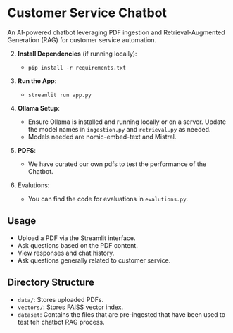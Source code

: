 # Customer Service Chatbot

An AI-powered chatbot leveraging PDF ingestion and Retrieval-Augmented Generation (RAG) for customer service automation.

2. **Install Dependencies** (if running locally):
   - `pip install -r requirements.txt`

3. **Run the App**:
   - `streamlit run app.py`

4. **Ollama Setup**:
   - Ensure Ollama is installed and running locally or on a server. Update the model names in `ingestion.py` and `retrieval.py` as needed.
   - Models needed are nomic-embed-text and Mistral.
5. **PDFS**:
   - We have curated our own pdfs to test the performance of the Chatbot.
6. Evalutions:
   - You can find the code for evaluations in `evalutions.py`.


## Usage
- Upload a PDF via the Streamlit interface.
- Ask questions based on the PDF content.
- View responses and chat history.
- Ask questions generally related to customer service.
  

## Directory Structure
- `data/`: Stores uploaded PDFs.
- `vectors/`: Stores FAISS vector index.
- `dataset`: Contains the files that are pre-ingested that have been used to test teh chatbot RAG process.
